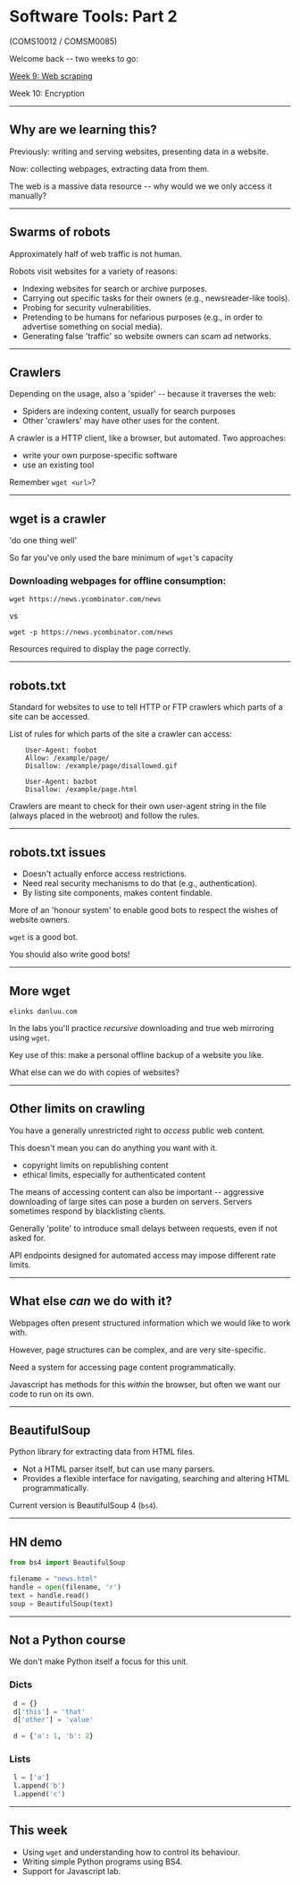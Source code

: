 # Software Tools: Part 2
(COMS10012 / COMSM0085)

Welcome back -- two weeks to go:

[Week 9: Web scraping]()

Week 10: Encryption

---

## Why are we learning this?

Previously: writing and serving websites, presenting data in a website.

Now: collecting webpages, extracting data from them.

The web is a massive data resource -- why would we we only access it manually?

---
## Swarms of robots

Approximately half of web traffic is not human.

Robots visit websites for a variety of reasons:
 - Indexing websites for search or archive purposes.
 - Carrying out specific tasks for their owners (e.g., newsreader-like tools).
 - Probing for security vulnerabilities.
 - Pretending to be humans for nefarious purposes (e.g., in order to advertise something on social media).
 - Generating false 'traffic' so website owners can scam ad networks.


---
## Crawlers

Depending on the usage, also a 'spider' -- because it traverses the web:
 - Spiders are indexing content, usually for search purposes 
 - Other 'crawlers' may have other uses for the content.

A crawler is a HTTP client, like a browser, but automated. Two approaches:
 - write your own purpose-specific software
 - use an existing tool

Remember `wget <url>`?

---

## wget is a crawler

 'do one thing well' 

So far you've only used the bare minimum of `wget`'s capacity

### Downloading webpages for offline consumption: 

 `wget https://news.ycombinator.com/news`
 
vs

 `wget -p https://news.ycombinator.com/news`

Resources required to display the page correctly.

---

## robots.txt

Standard for websites to use to tell HTTP or FTP crawlers which parts of a site
can be accessed. 

List of rules for which parts of the site a crawler can access:

```
    User-Agent: foobot
    Allow: /example/page/
    Disallow: /example/page/disallowed.gif

    User-Agent: bazbot
    Disallow: /example/page.html
```

Crawlers are meant to check for their own user-agent string in the file (always
placed in the webroot) and follow the rules. 

---

## robots.txt issues

- Doesn't actually enforce access restrictions.
- Need real security mechanisms to do that (e.g., authentication).
- By listing site components, makes content findable. 

More of an 'honour system' to enable good bots to respect the wishes of website
owners.

`wget` is a good bot.

You should also write good bots!

---

## More wget

`elinks danluu.com`

In the labs you'll practice _recursive_ downloading and true web mirroring using
`wget`.

Key use of this: make a personal offline backup of a website you like.

What else can we do with copies of websites?

---
## Other limits on crawling

You have a generally unrestricted right to _access_ public web content.

This doesn't mean you can do anything you want with it.
- copyright limits on republishing content
- ethical limits, especially for authenticated content

The means of accessing content can also be important -- aggressive downloading
of large sites can pose a burden on servers. Servers sometimes respond by
blacklisting clients.

Generally 'polite' to introduce small delays between requests, even if not asked
for.

API endpoints designed for automated access may impose different rate limits.

---

## What else _can_ we do with it?

Webpages often present structured information which we would like to work with.

However, page structures can be complex, and are very site-specific.

Need a system for accessing page content programmatically.

Javascript has methods for this _within_ the browser, but often we want our code
to run on its own.


---

## BeautifulSoup

Python library for extracting data from HTML files. 
 - Not a HTML parser itself, but can use many parsers.
 - Provides a flexible interface for navigating, searching and altering HTML
   programmatically.

Current version is BeautifulSoup 4 (`bs4`).

---

## HN demo 

```python
from bs4 import BeautifulSoup

filename = "news.html"
handle = open(filename, 'r')
text = handle.read()
soup = BeautifulSoup(text)

```

---

## Not a Python course

We don't make Python itself a focus for this unit. 

### Dicts

```python
 d = {}
 d['this'] = 'that'
 d['other'] = 'value'
```
```python
 d = {'a': 1, 'b': 2}
```

### Lists
 
```python
 l = ['a']
 l.append('b')
 l.append('c')
```
---

## This week

- Using `wget`  and understanding how to control its behaviour.
- Writing simple Python programs using BS4.
- Support for Javascript lab.
